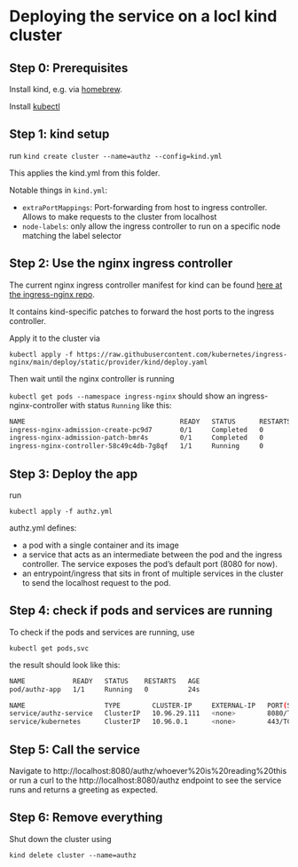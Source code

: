 # Deploying the service on a locl kind cluster

## Step 0: Prerequisites
Install kind, e.g. via [homebrew](https://formulae.brew.sh/formula/kind).

Install [kubectl](https://kubernetes.io/docs/tasks/tools/install-kubectl-macos/)

## Step 1: kind setup

run `kind create cluster --name=authz --config=kind.yml`

This applies the kind.yml from this folder.

Notable things in `kind.yml`:

* `extraPortMappings`: Port-forwarding from host to ingress controller. Allows to make requests to the cluster from localhost
* `node-labels`: only allow the ingress controller to run on a specific node matching the label selector

## Step 2: Use the nginx ingress controller
The current nginx ingress controller manifest for kind can be found [here at the ingress-nginx repo](https://raw.githubusercontent.com/kubernetes/ingress-nginx/main/deploy/static/provider/kind/deploy.yaml).

It contains kind-specific patches to forward the host ports to the ingress controller.

Apply it to the cluster via 

`kubectl apply -f https://raw.githubusercontent.com/kubernetes/ingress-nginx/main/deploy/static/provider/kind/deploy.yaml`

Then wait until the nginx controller is running

`kubectl get pods --namespace ingress-nginx` should show an ingress-nginx-controller with status `Running` like this:

```bash
NAME                                       READY   STATUS      RESTARTS   AGE
ingress-nginx-admission-create-pc9d7       0/1     Completed   0          38s
ingress-nginx-admission-patch-bmr4s        0/1     Completed   0          38s
ingress-nginx-controller-58c49c4db-7g8qf   1/1     Running     0          38s
```

## Step 3: Deploy the app
run 

`kubectl apply -f authz.yml`

authz.yml defines:
* a pod with a single container and its image 
* a service that acts as an intermediate between the pod and the ingress controller. The service exposes the pod’s default port (8080 for now).
* an entrypoint/ingress that sits in front of multiple services in the cluster to send the localhost request to the pod.

## Step 4: check if pods and services are running

To check if the pods and services are running, use 

`kubectl get pods,svc`

the result should look like this:

```bash
NAME            READY   STATUS    RESTARTS   AGE
pod/authz-app   1/1     Running   0          24s

NAME                    TYPE        CLUSTER-IP     EXTERNAL-IP   PORT(S)    AGE
service/authz-service   ClusterIP   10.96.29.111   <none>        8080/TCP   70s
service/kubernetes      ClusterIP   10.96.0.1      <none>        443/TCP    9m6s

```
## Step 5: Call the service

Navigate to http://localhost:8080/authz/whoever%20is%20reading%20this or run a curl to the http://localhost:8080/authz endpoint to see the service runs and returns a greeting as expected. 

## Step 6: Remove everything

Shut down the cluster using

`kind delete cluster --name=authz`
 


